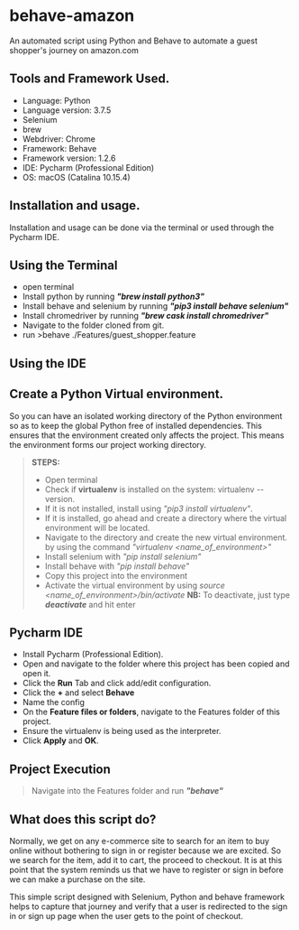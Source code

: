 # behave-amazon
An automated script using Python and Behave to automate a guest shopper's journey on amazon.com

## Tools and Framework Used.
* Language: Python
* Language version: 3.7.5
* Selenium
* brew
* Webdriver: Chrome
* Framework: Behave
* Framework version: 1.2.6
* IDE: Pycharm (Professional Edition)
* OS: macOS (Catalina 10.15.4)
## Installation and usage.
Installation and usage can be done via the terminal or used through the Pycharm IDE.
## Using the Terminal
* open terminal
* Install python by running _**"brew install python3"**_
* Install behave and selenium by running _**"pip3 install behave selenium"**_
* Install chromedriver by running _**"brew cask install chromedriver"**_
* Navigate to the folder cloned from git.
* run >behave ./Features/guest_shopper.feature
## Using the IDE
## Create a Python Virtual environment.
So you can have an isolated working directory of the Python environment so
as to keep the global Python free of installed dependencies. This ensures 
that the environment created only affects the project. This means the 
environment forms our project working directory.
> **STEPS:**
> * Open terminal
> * Check if **virtualenv** is installed on the system: virtualenv --version.
> * If it is not installed, install using _"pip3 install virtualenv"_.
> * If it is installed, go ahead and create a directory where the virtual
> environment will be located.
> * Navigate to the directory and create the new virtual environment. 
>by using the command _"virtualenv <name_of_environment>"_
> * Install selenium with _"pip install selenium"_
> * Install behave with _"pip install behave"_
> * Copy this project into the environment
> * Activate the virtual environment by using 
>_source <name_of_environment>/bin/activate_
**NB:** To deactivate, just type _**deactivate**_ and hit enter
## Pycharm IDE
* Install Pycharm (Professional Edition).
* Open and navigate to the folder where this project has been copied 
and open it.
* Click the **Run** Tab and click add/edit configuration.
* Click the **+** and select **Behave**
* Name the config
* On the **Feature files or folders**, navigate to the Features folder of 
this project.
* Ensure the virtualenv is being used as the interpreter.
* Click **Apply** and **OK**.
## Project Execution
>Navigate into the Features folder and run _**"behave"**_

## What does this script do?

Normally, we get on any e-commerce site to search for an item to buy 
online without bothering to sign in or register because we are excited. 
So we search for the item, add it to cart, the proceed to checkout. 
It is at this point that the system reminds us that we have to register 
or sign in before we can make a purchase on the site.

This simple script designed with Selenium, Python and behave framework
helps to capture that journey and verify that a user is redirected to 
the sign in or sign up page when the user gets to the point of checkout.